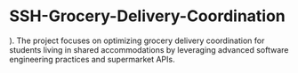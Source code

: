 # SSH-Grocery-Delivery-Coordination
). The project focuses on optimizing grocery delivery coordination for students living in shared accommodations by leveraging advanced software engineering practices and supermarket APIs.
